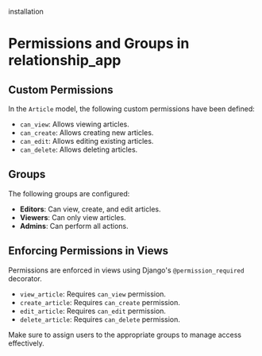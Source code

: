installation

# Permissions and Groups in relationship_app

## Custom Permissions

In the `Article` model, the following custom permissions have been defined:

- `can_view`: Allows viewing articles.
- `can_create`: Allows creating new articles.
- `can_edit`: Allows editing existing articles.
- `can_delete`: Allows deleting articles.

## Groups

The following groups are configured:

- **Editors**: Can view, create, and edit articles.
- **Viewers**: Can only view articles.
- **Admins**: Can perform all actions.

## Enforcing Permissions in Views

Permissions are enforced in views using Django's `@permission_required` decorator.

- `view_article`: Requires `can_view` permission.
- `create_article`: Requires `can_create` permission.
- `edit_article`: Requires `can_edit` permission.
- `delete_article`: Requires `can_delete` permission.

Make sure to assign users to the appropriate groups to manage access effectively.
